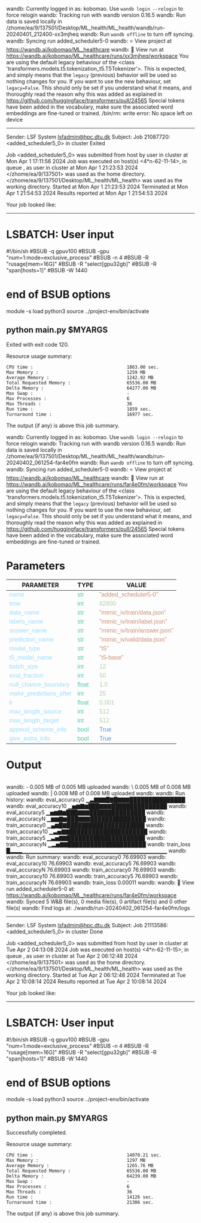 wandb: Currently logged in as: kobomao. Use `wandb login --relogin` to force relogin
wandb: Tracking run with wandb version 0.16.5
wandb: Run data is saved locally in /zhome/ea/9/137501/Desktop/ML_health/ML_health/wandb/run-20240401_212400-xx3mjheq
wandb: Run `wandb offline` to turn off syncing.
wandb: Syncing run added_scheduler5-0
wandb: ⭐️ View project at https://wandb.ai/kobomao/ML_healthcare
wandb: 🚀 View run at https://wandb.ai/kobomao/ML_healthcare/runs/xx3mjheq/workspace
You are using the default legacy behaviour of the <class 'transformers.models.t5.tokenization_t5.T5Tokenizer'>. This is expected, and simply means that the `legacy` (previous) behavior will be used so nothing changes for you. If you want to use the new behaviour, set `legacy=False`. This should only be set if you understand what it means, and thoroughly read the reason why this was added as explained in https://github.com/huggingface/transformers/pull/24565
Special tokens have been added in the vocabulary, make sure the associated word embeddings are fine-tuned or trained.
/bin/rm: write error: No space left on device

------------------------------------------------------------
Sender: LSF System <lsfadmin@hpc.dtu.dk>
Subject: Job 21087720: <added_scheduler5_0> in cluster <dcc> Exited

Job <added_scheduler5_0> was submitted from host <n-62-30-1> by user <s183914> in cluster <dcc> at Mon Apr  1 17:11:56 2024
Job was executed on host(s) <4*n-62-11-14>, in queue <gpuv100>, as user <s183914> in cluster <dcc> at Mon Apr  1 21:23:53 2024
</zhome/ea/9/137501> was used as the home directory.
</zhome/ea/9/137501/Desktop/ML_health/ML_health> was used as the working directory.
Started at Mon Apr  1 21:23:53 2024
Terminated at Mon Apr  1 21:54:53 2024
Results reported at Mon Apr  1 21:54:53 2024

Your job looked like:

------------------------------------------------------------
# LSBATCH: User input
#!/bin/sh
#BSUB -q gpuv100
#BSUB -gpu "num=1:mode=exclusive_process"
#BSUB -n 4
#BSUB -R "rusage[mem=16G]"
#BSUB -R "select[gpu32gb]"
#BSUB -R "span[hosts=1]"
#BSUB -W 1440
# end of BSUB options
module -s load python3
source ../project-env/bin/activate

python main.py $MYARGS
------------------------------------------------------------

Exited with exit code 120.

Resource usage summary:

    CPU time :                                   1863.00 sec.
    Max Memory :                                 1259 MB
    Average Memory :                             1242.92 MB
    Total Requested Memory :                     65536.00 MB
    Delta Memory :                               64277.00 MB
    Max Swap :                                   -
    Max Processes :                              6
    Max Threads :                                36
    Run time :                                   1859 sec.
    Turnaround time :                            16977 sec.

The output (if any) is above this job summary.

wandb: Currently logged in as: kobomao. Use `wandb login --relogin` to force relogin
wandb: Tracking run with wandb version 0.16.5
wandb: Run data is saved locally in /zhome/ea/9/137501/Desktop/ML_health/ML_health/wandb/run-20240402_061254-far4e0fm
wandb: Run `wandb offline` to turn off syncing.
wandb: Syncing run added_scheduler5-0
wandb: ⭐️ View project at https://wandb.ai/kobomao/ML_healthcare
wandb: 🚀 View run at https://wandb.ai/kobomao/ML_healthcare/runs/far4e0fm/workspace
You are using the default legacy behaviour of the <class 'transformers.models.t5.tokenization_t5.T5Tokenizer'>. This is expected, and simply means that the `legacy` (previous) behavior will be used so nothing changes for you. If you want to use the new behaviour, set `legacy=False`. This should only be set if you understand what it means, and thoroughly read the reason why this was added as explained in https://github.com/huggingface/transformers/pull/24565
Special tokens have been added in the vocabulary, make sure the associated word embeddings are fine-tuned or trained.

<style>
c { color: #9cdcfe; font-family: 'Verdana', sans-serif;} /* VARIABLE */
d { color: #4EC9B0; font-family: 'Verdana', sans-serif;} /* CLASS */
e { color: #569cd6; font-family: 'Verdana', sans-serif;} /* BOOL */
f { color: #b5cea8; font-family: 'Verdana', sans-serif;} /* NUMBERS */
j { color: #ce9178; font-family: 'Verdana', sans-serif;} /* STRING */
k { font-family: 'Verdana', sans-serif;} /* SYMBOLS */
</style>

# Parameters

| PARAMETER         | TYPE              | VALUE             |
|-------------------|-------------------|-------------------|
| <c>name</c>       | <d>str</d>        | <j>"added_scheduler5-0"</j> |
| <c>time</c>       | <d>int</d>        | <f>82800</f>      |
| <c>data_name</c>  | <d>str</d>        | <j>"mimic_iv/train/data.json"</j> |
| <c>labels_name</c>| <d>str</d>        | <j>"mimic_iv/train/label.json"</j> |
| <c>answer_name</c>| <d>str</d>        | <j>"mimic_iv/train/answer.json"</j> |
| <c>prediction_name</c>| <d>str</d>        | <j>"mimic_iv/valid/data.json"</j> |
| <c>model_type</c> | <d>str</d>        | <j>"t5"</j>       |
| <c>t5_model_name</c>| <d>str</d>        | <j>"t5-base"</j>  |
| <c>batch_size</c> | <d>int</d>        | <f>12</f>         |
| <c>eval_fraction</c>| <d>int</d>        | <f>50</f>         |
| <c>null_chance_boundary</c>| <d>float</d>      | <f>1.0</f>        |
| <c>make_predictions_after</c>| <d>int</d>        | <f>25</f>         |
| <c>lr</c>         | <d>float</d>      | <f>0.001</f>      |
| <c>max_length_source</c>| <d>int</d>        | <f>512</f>        |
| <c>max_length_target</c>| <d>int</d>        | <f>512</f>        |
| <c>append_scheme_info</c>| <d>bool</d>       | <e>True</e>       |
| <c>give_extra_info</c>| <d>bool</d>       | <e>True</e>       |

# Output

```
```
wandb: - 0.005 MB of 0.005 MB uploadedwandb: \ 0.005 MB of 0.008 MB uploadedwandb: | 0.008 MB of 0.008 MB uploadedwandb: 
wandb: Run history:
wandb:   eval_accuracy0 ▁▃▇▇▇█▇█▇▇▇███████████████
wandb:  eval_accuracy10 ▁▅▆▇▆███▇▇▇███████████████
wandb:   eval_accuracy5 ▁▅▆▇▆███▇▇▇███████████████
wandb:   eval_accuracyN ▁▆▆▇▆███▇▇▇███████████████
wandb:  train_accuracy0 ▁▄▆█▇█████████████████████
wandb: train_accuracy10 ▁▃▅▇▇█████████████████████
wandb:  train_accuracy5 ▁▃▅▇▇█████████████████████
wandb:  train_accuracyN ▁▂▅▇▇█████████████████████
wandb:       train_loss █▂▂▂▁▁▁▁▁▁▁▁▁▁▁▁▁▁▁▁▁▁▁▁▁▁▁▁▁▁▁▁▁▁▁▁▁▁▁▁
wandb: 
wandb: Run summary:
wandb:   eval_accuracy0 76.69903
wandb:  eval_accuracy10 76.69903
wandb:   eval_accuracy5 76.69903
wandb:   eval_accuracyN 76.69903
wandb:  train_accuracy0 76.69903
wandb: train_accuracy10 76.69903
wandb:  train_accuracy5 76.69903
wandb:  train_accuracyN 76.69903
wandb:       train_loss 0.00011
wandb: 
wandb: 🚀 View run added_scheduler5-0 at: https://wandb.ai/kobomao/ML_healthcare/runs/far4e0fm/workspace
wandb: Synced 5 W&B file(s), 0 media file(s), 0 artifact file(s) and 0 other file(s)
wandb: Find logs at: ./wandb/run-20240402_061254-far4e0fm/logs

------------------------------------------------------------
Sender: LSF System <lsfadmin@hpc.dtu.dk>
Subject: Job 21113586: <added_scheduler5_0> in cluster <dcc> Done

Job <added_scheduler5_0> was submitted from host <n-62-27-18> by user <s183914> in cluster <dcc> at Tue Apr  2 04:13:08 2024
Job was executed on host(s) <4*n-62-11-15>, in queue <gpuv100>, as user <s183914> in cluster <dcc> at Tue Apr  2 06:12:48 2024
</zhome/ea/9/137501> was used as the home directory.
</zhome/ea/9/137501/Desktop/ML_health/ML_health> was used as the working directory.
Started at Tue Apr  2 06:12:48 2024
Terminated at Tue Apr  2 10:08:14 2024
Results reported at Tue Apr  2 10:08:14 2024

Your job looked like:

------------------------------------------------------------
# LSBATCH: User input
#!/bin/sh
#BSUB -q gpuv100
#BSUB -gpu "num=1:mode=exclusive_process"
#BSUB -n 4
#BSUB -R "rusage[mem=16G]"
#BSUB -R "select[gpu32gb]"
#BSUB -R "span[hosts=1]"
#BSUB -W 1440
# end of BSUB options
module -s load python3
source ../project-env/bin/activate

python main.py $MYARGS
------------------------------------------------------------

Successfully completed.

Resource usage summary:

    CPU time :                                   14070.21 sec.
    Max Memory :                                 1297 MB
    Average Memory :                             1265.76 MB
    Total Requested Memory :                     65536.00 MB
    Delta Memory :                               64239.00 MB
    Max Swap :                                   -
    Max Processes :                              6
    Max Threads :                                36
    Run time :                                   14126 sec.
    Turnaround time :                            21306 sec.

The output (if any) is above this job summary.

